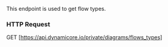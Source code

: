 This endpoint is used to get flow types.
### HTTP Request

GET [https://api.dynamicore.io/private/diagrams/flows_types]